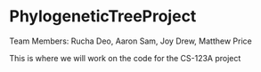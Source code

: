 # PhylogeneticTreeProject

Team Members: Rucha Deo, Aaron Sam, Joy Drew, Matthew Price

This is where we will work on the code for the CS-123A project
